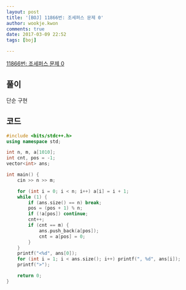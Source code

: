 ```yaml
---
layout: post
title: '[BOJ] 11866번: 조세퍼스 문제 0'
author: wookje.kwon
comments: true
date: 2017-03-09 22:52
tags: [boj]

---
```


[11866번: 조세퍼스 문제 0](https://www.acmicpc.net/problem/11866)

## 풀이

단순 구현  

## 코드

```cpp
#include <bits/stdc++.h>
using namespace std;

int n, m, a[1010];
int cnt, pos = -1;
vector<int> ans;

int main() {
	cin >> n >> m;

	for (int i = 0; i < n; i++) a[i] = i + 1;
	while (1) {
		if (ans.size() == n) break;
		pos = (pos + 1) % n;
		if (!a[pos]) continue;
		cnt++;
		if (cnt == m) {
			ans.push_back(a[pos]);
			cnt = a[pos] = 0;
		}
	}
	printf("<%d", ans[0]);
	for (int i = 1; i < ans.size(); i++) printf(", %d", ans[i]);
	printf(">");

	return 0;
}
```
